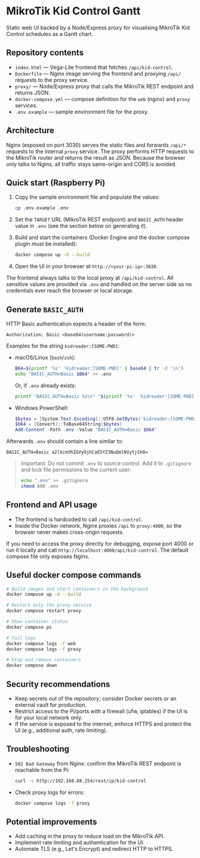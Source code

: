 # MikroTik Kid Control Gantt

Static web UI backed by a Node/Express proxy for visualising MikroTik Kid Control schedules as a Gantt chart.

## Repository contents

- `index.html` — Vega-Lite frontend that fetches `/api/kid-control`.
- `Dockerfile` — Nginx image serving the frontend and proxying `/api/` requests to the proxy service.
- `proxy/` — Node/Express proxy that calls the MikroTik REST endpoint and returns JSON.
- `docker-compose.yml` — compose definition for the `web` (nginx) and `proxy` services.
- `.env.example` — sample environment file for the proxy.

## Architecture

Nginx (exposed on port 3030) serves the static files and forwards `/api/*` requests to the internal `proxy` service. The proxy performs HTTP requests to the MikroTik router and returns the result as JSON. Because the browser only talks to Nginx, all traffic stays same-origin and CORS is avoided.

## Quick start (Raspberry Pi)

1. Copy the sample environment file and populate the values:

   ```bash
   cp .env.example .env
   ```

2. Set the `TARGET` URL (MikroTik REST endpoint) and `BASIC_AUTH` header value in `.env` (see the section below on generating it).

3. Build and start the containers (Docker Engine and the docker compose plugin must be installed):

   ```bash
   docker compose up -d --build
   ```

4. Open the UI in your browser at `http://<your-pi-ip>:3030`.

The frontend always talks to the local proxy at `/api/kid-control`. All sensitive values are provided via `.env` and handled on the server side so no credentials ever reach the browser or local storage.

## Generate `BASIC_AUTH`

HTTP Basic authentication expects a header of the form:

```
Authorization: Basic <base64(username:password)>
```

Examples for the string `kidreader:[SOME-PWD]`:

- macOS/Linux (`bash`/`zsh`):

  ```bash
  B64=$(printf '%s' 'kidreader:[SOME-PWD]' | base64 | tr -d '\n')
  echo "BASIC_AUTH=Basic $B64" >> .env
  ```

  Or, if `.env` already exists:

  ```bash
  printf "BASIC_AUTH=Basic %s\n" "$(printf '%s' 'kidreader:[SOME-PWD]' | base64 | tr -d '\n')" >> .env
  ```

- Windows PowerShell:

  ```powershell
  $bytes = [System.Text.Encoding]::UTF8.GetBytes('kidreader:[SOME-PWD]')
  $b64 = [Convert]::ToBase64String($bytes)
  Add-Content -Path .env -Value "BASIC_AUTH=Basic $b64"
  ```

Afterwards `.env` should contain a line similar to:

```
BASIC_AUTH=Basic a2lkcmVhZGVyOjhCaE5YZ3NuQmlNVytjSk0=
```

> Important: Do not commit `.env` to source control. Add it to `.gitignore` and lock file permissions to the current user:
>
> ```bash
> echo ".env" >> .gitignore
> chmod 600 .env
> ```

## Frontend and API usage

- The frontend is hardcoded to call `/api/kid-control`.
- Inside the Docker network, Nginx proxies `/api` to `proxy:4000`, so the browser never makes cross-origin requests.

If you need to access the proxy directly for debugging, expose port 4000 or run it locally and call `http://localhost:4000/api/kid-control`. The default compose file only exposes Nginx.

## Useful docker compose commands

```bash
# Build images and start containers in the background
docker compose up -d --build

# Restart only the proxy service
docker compose restart proxy

# Show container status
docker compose ps

# Tail logs
docker compose logs -f web
docker compose logs -f proxy

# Stop and remove containers
docker compose down
```

## Security recommendations

- Keep secrets out of the repository; consider Docker secrets or an external vault for production.
- Restrict access to the Pi/ports with a firewall (ufw, iptables) if the UI is for your local network only.
- If the service is exposed to the internet, enforce HTTPS and protect the UI (e.g., additional auth, rate limiting).

## Troubleshooting

- `502 Bad Gateway` from Nginx: confirm the MikroTik REST endpoint is reachable from the Pi:

  ```bash
  curl -v http://192.168.88.254/rest/ip/kid-control
  ```

- Check proxy logs for errors:

  ```bash
  docker compose logs -f proxy
  ```

## Potential improvements

- Add caching in the proxy to reduce load on the MikroTik API.
- Implement rate limiting and authentication for the UI.
- Automate TLS (e.g., Let's Encrypt) and redirect HTTP to HTTPS.
